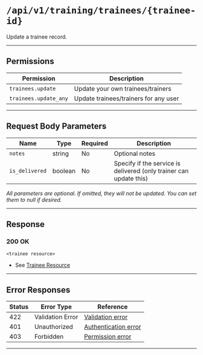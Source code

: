 # `/api/v1/training/trainees/{trainee-id}`

Update a trainee record.


---

## Permissions
| Permission           | Description                                         |
|----------------------|-----------------------------------------------------|
| `trainees.update`    | Update your own trainees/trainers                   |
| `trainees.update_any`| Update trainees/trainers for any user               |

---

## Request Body Parameters
| Name         | Type    | Required | Description                                                        |
|--------------|---------|----------|--------------------------------------------------------------------|
| `notes`      | string  | No       | Optional notes                                                     |
| `is_delivered`| boolean| No       | Specify if the service is delivered (only trainer can update this) |

*All parameters are optional. If omitted, they will not be updated. You can set them to null if desired.*

---

## Response

### 200 OK
```
<trainee resource>
```
- See [Trainee Resource](trainee_resource.md)

---

## Error Responses
| Status | Error Type         | Reference                                                      |
|--------|--------------------|----------------------------------------------------------------|
| 422    | Validation Error   | [Validation error](../../_globals/validation-errors.md)         |
| 401    | Unauthorized       | [Authentication error](../../_globals/authentication-errors.md) |
| 403    | Forbidden          | [Permission error](../../_globals/permission-errors.md)         |

---
